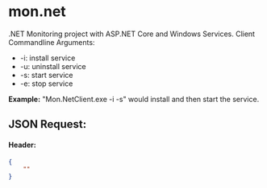 # mon.net
.NET Monitoring project with ASP.NET Core and Windows Services.
Client Commandline Arguments:

 - -i: install service
 - -u: uninstall service
 - -s: start service
 - -e: stop service
 
**Example:** 
"Mon.NetClient.exe -i -s" would install and then start the service.

## JSON Request:
#### Header:

```json
{
	""
}
```